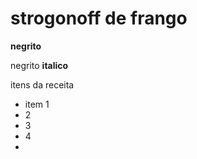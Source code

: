 # strogonoff de frango

**negrito**

negrito **italico**



itens da receita

- item 1
- 2
- 3
- 4
- 
